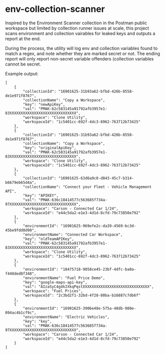 # env-collection-scanner

Inspired by the Environment Scanner collection in the Postman public workspace but limited by collection runner issues at scale, this project scans environment and collection vairables for leaked keys and outputs a report at the end. 

During the process, the utility will log env and collection variables found to match a regex, and note whether they are marked secret or not. The ending report will only report non-secret variable offenders (collection variables cannot be secret.

Example output:
```
[
    {
        "collectionId": "16901625-31b93a62-bfbd-426b-8558-de1e971f8767",
        "collectionName": "Copy a Workspace",
        "key": "newApiKey",
        "val": "PMAK-62c583145a91792afb3957e1-83XXXXXXXXXXXXXXXXXXXXXXXXXXXXXX",
        "workspace": "Clone Utility",
        "workspaceId": "1c5401cc-692f-4dc3-8962-763712b73425"
    },
    {
        "collectionId": "16901625-31b93a62-bfbd-426b-8558-de1e971f8767",
        "collectionName": "Copy a Workspace",
        "key": "originalApiKey",
        "val": "PMAK-62c583145a91792afb3957e1-83XXXXXXXXXXXXXXXXXXXXXXXXXXXXXX",
        "workspace": "Clone Utility",
        "workspaceId": "1c5401cc-692f-4dc3-8962-763712b73425"
    },
    {
        "collectionId": "16901625-63d6a9c0-d843-45c7-b314-b6679eb65d4a",
        "collectionName": "Connect your Fleet - Vehicle Management API",
        "key": "APIKEY",
        "val": "PMAK-636c18414577c563685f734a-97XXXXXXXXXXXXXXXXXXXXXXXXXXXXXX",
        "workspace": "Carson - Connected Car 1/24",
        "workspaceId": "e44c5da2-e1e3-4d1d-8cfd-79c73850e792"
    },
    {
        "environmentId": "16901625-969efe2c-da39-4569-bc3d-45be9fdd0d90",
        "environmentName": "Connected Car Workspace",
        "key": "oldTeamAPIKey",
        "val": "PMAK-62c583145a91792afb3957e1-83XXXXXXXXXXXXXXXXXXXXXXXXXXXXXX",
        "workspace": "Clone Utility",
        "workspaceId": "1c5401cc-692f-4dc3-8962-763712b73425"
    },
    {
        "environmentId": "18475718-9058ce45-23bf-4dfc-ba0a-f440ded8f348",
        "environmentName": "Fuel Price Demo",
        "key": "google-maps-api-key",
        "val": "AIzaSyC4g4kIXkqPqstXXXXXXXXXXXXXXXXXXXXXXXXXXXXXX",
        "workspace": "Fuel Prices",
        "workspaceId": "2c3bd2f1-32bd-4f28-80ba-b16887c7db6f"
    },
    {
        "environmentId": "16901625-3906e48e-575a-48db-980e-094ac4b1cf9c",
        "environmentName": "Electric Vehicles",
        "key": "key",
        "val": "PMAK-636c18414577c563685f734a-97XXXXXXXXXXXXXXXXXXXXXXXXXXXXXX",
        "workspace": "Carson - Connected Car 1/24",
        "workspaceId": "e44c5da2-e1e3-4d1d-8cfd-79c73850e792"
    }
]
```
